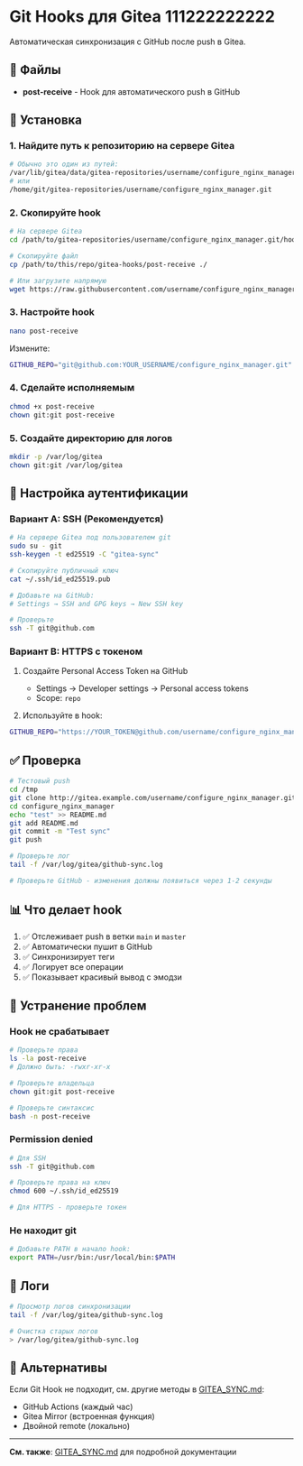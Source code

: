 # Git Hooks для Gitea 111222222222

Автоматическая синхронизация с GitHub после push в Gitea.

## 📁 Файлы

- **post-receive** - Hook для автоматического push в GitHub

## 🚀 Установка

### 1. Найдите путь к репозиторию на сервере Gitea

```bash
# Обычно это один из путей:
/var/lib/gitea/data/gitea-repositories/username/configure_nginx_manager.git
# или
/home/git/gitea-repositories/username/configure_nginx_manager.git
```

### 2. Скопируйте hook

```bash
# На сервере Gitea
cd /path/to/gitea-repositories/username/configure_nginx_manager.git/hooks/

# Скопируйте файл
cp /path/to/this/repo/gitea-hooks/post-receive ./

# Или загрузите напрямую
wget https://raw.githubusercontent.com/username/configure_nginx_manager/main/gitea-hooks/post-receive
```

### 3. Настройте hook

```bash
nano post-receive
```

Измените:
```bash
GITHUB_REPO="git@github.com:YOUR_USERNAME/configure_nginx_manager.git"
```

### 4. Сделайте исполняемым

```bash
chmod +x post-receive
chown git:git post-receive
```

### 5. Создайте директорию для логов

```bash
mkdir -p /var/log/gitea
chown git:git /var/log/gitea
```

## 🔑 Настройка аутентификации

### Вариант A: SSH (Рекомендуется)

```bash
# На сервере Gitea под пользователем git
sudo su - git
ssh-keygen -t ed25519 -C "gitea-sync"

# Скопируйте публичный ключ
cat ~/.ssh/id_ed25519.pub

# Добавьте на GitHub:
# Settings → SSH and GPG keys → New SSH key

# Проверьте
ssh -T git@github.com
```

### Вариант B: HTTPS с токеном

1. Создайте Personal Access Token на GitHub
   - Settings → Developer settings → Personal access tokens
   - Scope: `repo`

2. Используйте в hook:
```bash
GITHUB_REPO="https://YOUR_TOKEN@github.com/username/configure_nginx_manager.git"
```

## ✅ Проверка

```bash
# Тестовый push
cd /tmp
git clone http://gitea.example.com/username/configure_nginx_manager.git
cd configure_nginx_manager
echo "test" >> README.md
git add README.md
git commit -m "Test sync"
git push

# Проверьте лог
tail -f /var/log/gitea/github-sync.log

# Проверьте GitHub - изменения должны появиться через 1-2 секунды
```

## 📊 Что делает hook

1. ✅ Отслеживает push в ветки `main` и `master`
2. ✅ Автоматически пушит в GitHub
3. ✅ Синхронизирует теги
4. ✅ Логирует все операции
5. ✅ Показывает красивый вывод с эмодзи

## 🐛 Устранение проблем

### Hook не срабатывает

```bash
# Проверьте права
ls -la post-receive
# Должно быть: -rwxr-xr-x

# Проверьте владельца
chown git:git post-receive

# Проверьте синтаксис
bash -n post-receive
```

### Permission denied

```bash
# Для SSH
ssh -T git@github.com

# Проверьте права на ключ
chmod 600 ~/.ssh/id_ed25519

# Для HTTPS - проверьте токен
```

### Не находит git

```bash
# Добавьте PATH в начало hook:
export PATH=/usr/bin:/usr/local/bin:$PATH
```

## 📝 Логи

```bash
# Просмотр логов синхронизации
tail -f /var/log/gitea/github-sync.log

# Очистка старых логов
> /var/log/gitea/github-sync.log
```

## 🔄 Альтернативы

Если Git Hook не подходит, см. другие методы в [GITEA_SYNC.md](../GITEA_SYNC.md):
- GitHub Actions (каждый час)
- Gitea Mirror (встроенная функция)
- Двойной remote (локально)

---

**См. также**: [GITEA_SYNC.md](../GITEA_SYNC.md) для подробной документации
